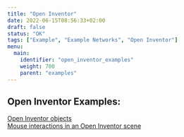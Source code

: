 ```yaml
---
title: "Open Inventor"
date: 2022-06-15T08:56:33+02:00
draft: false
status: "OK"
tags: ["Example", "Example Networks", "Open Inventor"]
menu: 
  main:
    identifier: "open_inventor_examples"
    weight: 700
    parent: "examples"
---
```


## Open Inventor Examples:
[Open Inventor objects](/examples/open_inventor/example1/)  
[Mouse interactions in an Open Inventor scene](/examples/open_inventor/example2/)  

